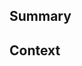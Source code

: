 <!--
  Thanks for creating a Pull Request! Before you submit, please make sure
  you've done the following:

  - I read the contributing document at https://github.com/goparrot/geocoder/blob/master/CONTRIBUTING.md#contributing
-->

<!--
  Make our lives easier! Choose one of the following by uncommenting it:
-->

<!-- This is a 🐛 bug fix. -->

<!-- This is a 🙋 feature or enhancement. -->

<!-- This is a 🔦 documentation change. -->

<!--
  Before you submit this pull request, make sure to have a look at the following
  checklist. If you don't know how to do some of these, that's fine! Submit
  your pull request and we will help you out on the way.

  - I've added tests (if it's a bug, feature or enhancement)
  - I've adjusted the documentation (if it's a feature or enhancement)
  - The test suite passes locally (run `npm test` to verify this)
-->

## Summary

<!--
  Provide a description of what your pull request changes.
-->

## Context

<!--
  Is this related to any GitHub issue(s)?

  You can use keywords to automatically close the related issue.
  For example, (all of) the following will close issue #4567 when your PR is merged.

  Closes #4567
  Fixes #4567
  Resolves #4567

  Use any one of the above as applicable.
-->
